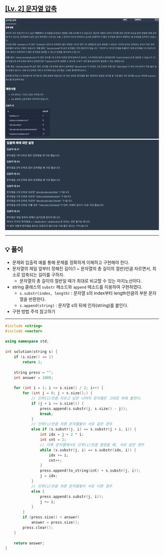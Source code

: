 ## [[Lv. 2] 문자열 압축](https://programmers.co.kr/learn/courses/30/lessons/60057)
![](imgs/1.PNG)
![](imgs/2.PNG)
___

## 💡 풀이
- 문제와 입출력 예를 통해 문제를 정확하게 이해하고 구현해야 한다.
- 문자열의 제일 앞부터 정해진 길이(1 ~ 문자열의 총 길이의 절반)만큼 자르면서, 최소로 압축되는 길이를 구하자.
    - 문자열의 총 길이의 절반일 때가 최대로 비교할 수 있는 마지노선이다.
- string 클래스의 `substr` 메소드와 `append` 메소드를 이용하여 구현하였다.
    - `s.substr(index, length)` : 문자열 s의 index부터 length만큼의 부분 문자열을 반환한다.
    - `s.append(string)` : 문자열 s의 뒤에 인자(string)를 붙인다.
- 구현 방법 주석 참고하기
___
```c++
#include <string>
#include <vector>

using namespace std;

int solution(string s) {
    if (s.size() == 1)
        return 1;
    
	string press = "";
	int answer = 1000;

	for (int i = 1; i <= s.size() / 2; i++) {
		for (int j = 0; j < s.size();) {
            // 단위(i)만큼 자르고 남은 나머지 문자열은 그대로 뒤에 붙인다.
			if (j + i >= s.size()) {
				press.append(s.substr(j, s.size() - j));
				break;
			}
            // 단위(i)만큼 자른 문자열들이 서로 같은 경우
			else if (s.substr(j, i) == s.substr(j + i, i)) {
				int idx = j + 2 * i;
				int cnt = 2;
                // 이후 문자열에서도 단위(i)만큼 잘랐을 때, 서로 같은 경우
				while (s.substr(j, i) == s.substr(idx, i)) {
					idx += i;
					cnt++;
				}
				press.append(to_string(cnt) + s.substr(j, i));
				j = idx;
			}
            // 단위(i)만큼 자른 문자열듷이 서로 다른 경우
			else {
				press.append(s.substr(j, i));
				j += i;
			}
		}
		if (press.size() < answer)
			answer = press.size();
		press.clear();
	}

    return answer;
}
```